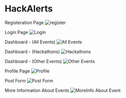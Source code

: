 # HackAlerts

Registeration Page
![register](https://github.com/vireshh22/HackAlerts/assets/150522535/ac862234-dc1b-4879-89a2-f252991c48f5)

Login Page
![Login](https://github.com/vireshh22/HackAlerts/assets/150522535/2728e047-90d5-4280-bc14-b7997cc78374)

Dashboard - (All Events)
![All Events](https://github.com/vireshh22/HackAlerts/assets/150522535/1d9bc629-963a-4569-99bf-a0a408b35b58)

Dashboard - (Hackathons)
![Hackathons](https://github.com/vireshh22/HackAlerts/assets/150522535/2f5d52fa-fe7e-4741-90d3-d5ffb9029a08)

Dashboard - (Other Events)
![Other Events](https://github.com/vireshh22/HackAlerts/assets/150522535/1013c187-c3b6-4aa0-82a4-0abcce172219)

Profile Page
![Profile](https://github.com/vireshh22/HackAlerts/assets/150522535/43bf4165-100c-411e-90fe-23d9de0249c2)

Post Form
![Post Form](https://github.com/vireshh22/HackAlerts/assets/150522535/3c476921-7366-4c8b-8cbe-c7417f9697a9)

More Information About Events
![MoreInfo About Event](https://github.com/vireshh22/HackAlerts/assets/150522535/7b8d5ce7-359e-46ce-9f53-aae1e237c5c7)


